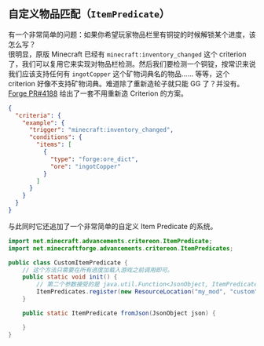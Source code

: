 ## 自定义物品匹配（`ItemPredicate`）

有一个非常简单的问题：如果你希望玩家物品栏里有铜锭的时候解锁某个进度，该怎么写？  
很明显，原版 Minecraft 已经有 `minecraft:inventory_changed` 这个 criterion 了，我们可以复用它来实现对物品栏检测。然后我们要检测一个铜锭，按常识来说我们应该支持任何有 `ingotCopper` 这个矿物词典名的物品…… 等等，这个 criterion 好像不支持矿物词典。难道除了重新造轮子就只能 GG 了？并没有。[Forge PR#4188](https://github.com/MinecraftForge/MinecraftForge/pull/4188) 给出了一套不用重新造 Criterion 的方案。

```json
{
  "criteria": {
    "example": {
      "trigger": "minecraft:inventory_changed",
      "conditions": {
        "items": [
          {
            "type": "forge:ore_dict",
            "ore": "ingotCopper"
          }
        ]
      }
    }
  }
}
```

与此同时它还追加了一个非常简单的自定义 Item Predicate 的系统。

```java
import net.minecraft.advancements.critereon.ItemPredicate;
import net.minecraftforge.advancements.critereon.ItemPredicates;

public class CustomItemPredicate {
    // 这个方法只需要在所有进度加载入游戏之前调用即可。
    public static void init() {
        // 第二个参数接受的是 java.util.Function<JsonObject, ItemPredicate>
        ItemPredicates.register(new ResourceLocation("my_mod", "custom"), CustomItemPredicate::fromJson)
    }

    public static ItemPredicate fromJson(JsonObject json) {

    }
}
```
